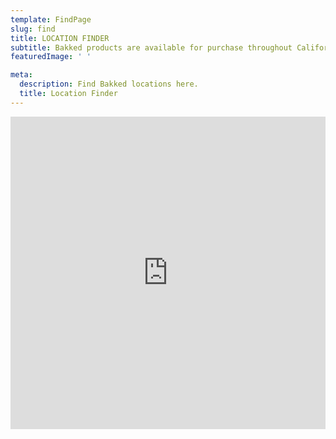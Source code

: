 ```yaml
---
template: FindPage
slug: find
title: LOCATION FINDER
subtitle: Bakked products are available for purchase throughout California, Colorado, Oregon, New Mexico, Maine & Vermont. You can find a Bakked retailer near you using the map below.
featuredImage: ' '

meta:
  description: Find Bakked locations here.
  title: Location Finder
---
```


<iframe meta name="viewport" content="width=device-width, initial-scale=1, maximum-scale=1"
 src="https://openfinder.netlify.com" width="100%" height="500px" style="border: none; margin-bottom: -5px;"></iframe>
